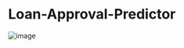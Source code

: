 # Loan-Approval-Predictor
![image](https://github.com/user-attachments/assets/5453e8d5-55ef-469b-a9c3-6009ecc6d00a)
